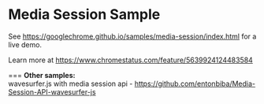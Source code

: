 Media Session Sample
===
See https://googlechrome.github.io/samples/media-session/index.html for a live demo.

Learn more at https://www.chromestatus.com/feature/5639924124483584

=== 
<b>Other samples:</b><br/>
wavesurfer.js with media session api - https://github.com/entonbiba/Media-Session-API-wavesurfer-js
